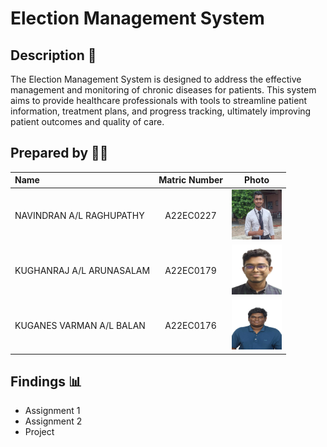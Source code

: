 # Election Management System

## Description 📝

The Election Management System is designed to address the effective management and monitoring of chronic diseases for patients. This system aims to provide healthcare professionals with tools to streamline patient information, treatment plans, and progress tracking, ultimately improving patient outcomes and quality of care.

## Prepared by 🧑‍💻

| Name             | Matric Number | Photo                                                         |
| :---------------- | :-------------: | :------------------------------------------------------------: |
| NAVINDRAN A/L RAGHUPATHY   | A22EC0227        | <a href="https://github.com/NavindranRaghupathy" title="Chittaps"><img src="images/WhatsApp Image 2023-12-20 at 1.53.59 PM.jpeg" width=80px, height=80px>     |
| KUGHANRAJ A/L ARUNASALAM       | A22EC0179        | <a href="https://github.com/Kughanraj" title="Speaker"><img src="images/WhatsApp Image 2023-12-20 at 1.58.24 PM.jpeg" width=80px, height=80px>         |
| KUGANES VARMAN A/L BALAN       | A22EC0176        | <a href="https://www.freepik.com/icon/graduated_4537051" title="Chindu"><img src="images/rsz_1my_photo.jpg" width=80px, height=80px>         |


## Findings 📊

- Assignment 1
- Assignment 2
- Project
